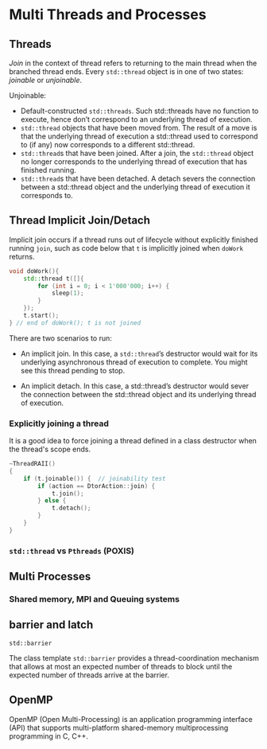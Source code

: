 # Multi Threads and Processes

## Threads

*Join* in the context of thread refers to returning to the main thread when the branched thread ends. Every `std::thread` object is in one of two states: *joinable* or *unjoinable*.

Unjoinable:
* Default-constructed `std::threads`. Such std::threads have no function to
execute, hence don’t correspond to an underlying thread of execution.
* `std::thread` objects that have been moved from. The result of a move is that
the underlying thread of execution a std::thread used to correspond to (if any)
now corresponds to a different std::thread.
* `std::thread`s that have been joined. After a join, the `std::thread` object no
longer corresponds to the underlying thread of execution that has finished running.
* `std::thread`s that have been detached. A detach severs the connection
between a std::thread object and the underlying thread of execution it corresponds to.

## Thread Implicit Join/Detach

Implicit join occurs if a thread runs out of lifecycle without explicitly finished running `join`, such as code below that `t` is implicitly joined when `doWork` returns.

```cpp
void doWork(){
    std::thread t([]{
        for (int i = 0; i < 1'000'000; i++) {
            sleep(1);
        }
    });
    t.start();
} // end of doWork(); t is not joined
```

There are two scenarios to run:

* An implicit join. In this case, a `std::thread`’s destructor would wait for its
underlying asynchronous thread of execution to complete. You might see this thread pending to stop.

* An implicit detach. In this case, a std::thread’s destructor would sever the
connection between the std::thread object and its underlying thread of execution.

### Explicitly joining a thread

It is a good idea to force joining a thread defined in a class destructor when the thread's scope ends.

```cpp
~ThreadRAII()
{
    if (t.joinable()) {  // joinability test
        if (action == DtorAction::join) {
            t.join();
        } else {
            t.detach();
        }
    }
}
```

### `std::thread` vs `Pthreads` (POXIS)

## Multi Processes

### Shared memory, MPI and Queuing systems

## barrier and latch

`std::barrier`

The class template `std::barrier` provides a thread-coordination mechanism that allows at most an expected number of threads to block until the expected number of threads arrive at the barrier.

## OpenMP

OpenMP (Open Multi-Processing) is an application programming interface (API) that supports multi-platform shared-memory multiprocessing programming in C, C++.